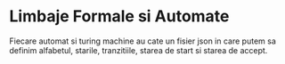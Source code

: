 # Limbaje Formale si Automate
Fiecare automat si turing machine au cate un fisier json in care putem sa definim alfabetul, starile, tranzitiile, starea de start si starea de accept.

